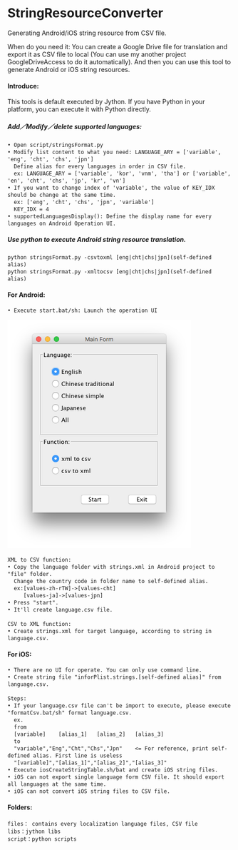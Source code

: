# StringResourceConverter
Generating Android/iOS string resource from CSV file.

When do you need it: You can create a Google Drive file for translation and export it as CSV file to local (You can use my another project GoogleDriveAccess to do it automatically). And then you can use this tool to generate Android or iOS string resources.

#### Introduce:
This tools is default executed by Jython. If you have Python in your platform, you can execute it with Python directly.

##### Add／Modify／delete supported languages:
	• Open script/stringsFormat.py 
	• Modify list content to what you need: LANGUAGE_ARY = ['variable', 'eng', 'cht', 'chs', 'jpn']
	  Define alias for every languages in order in CSV file.
	  ex: LANGUAGE_ARY = ['variable', 'kor', 'vnm', 'tha'] or ['variable', 'en', 'cht', 'chs', 'jp', 'kr', 'vn']
	• If you want to change index of 'variable', the value of KEY_IDX should be change at the same time.
	  ex: ['eng', 'cht', 'chs', 'jpn', 'variable']
	  KEY_IDX = 4
	• supportedLanguagesDisplay(): Define the display name for every languages on Android Operation UI.

##### Use python to execute Android string resource translation.
	python stringsFormat.py -csvtoxml [eng|cht|chs|jpn](self-defined alias)
	python stringsFormat.py -xmltocsv [eng|cht|chs|jpn](self-defined alias)


#### For Android:  
	• Execute start.bat/sh: Launch the operation UI
![ScreenShot](/doc/screenshot/ScreenShot.png)

	XML to CSV function:
	• Copy the language folder with strings.xml in Android project to "file" folder.
	  Change the country code in folder name to self-defined alias.
	  ex:[values-zh-rTW]->[values-cht]
	     [values-ja]->[values-jpn]
	• Press "start".
	• It'll create language.csv file.

	CSV to XML function:
	• Create strings.xml for target language, according to string in language.csv.

#### For iOS:
	• There are no UI for operate. You can only use command line.
	• Create string file "inforPlist.strings.[self-defined alias]" from language.csv.

	Steps:	
	• If your language.csv file can't be import to execute, please execute "formatCsv.bat/sh" format language.csv.
	  ex.
	  from
	  [variable]	[alias_1]	[alias_2]	[alias_3]
	  to
	  "variable","Eng","Cht","Chs","Jpn"    <= For reference, print self-defined alias. First line is useless
	  "[variable]","[alias_1]","[alias_2]","[alias_3]"
	• Execute iosCreateStringTable.sh/bat and create iOS string files.
	• iOS can not export single language form CSV file. It should export all languages at the same time.
	• iOS can not convert iOS string files to CSV file.


#### Folders:  
	files： contains every localization language files, CSV file
	libs：jython libs  
	script：python scripts
